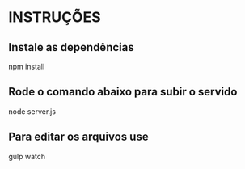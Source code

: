 # INSTRUÇÕES

## Instale as dependências
npm install


## Rode o comando abaixo para subir o servido
node server.js


## Para editar os arquivos use
gulp watch
